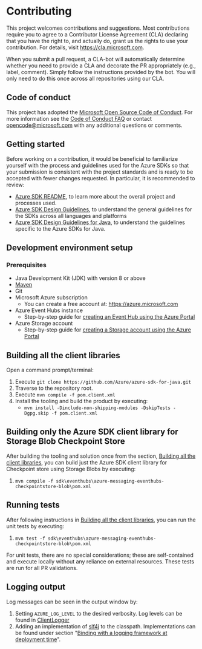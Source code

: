 # Contributing

This project welcomes contributions and suggestions. Most contributions require you to agree to a Contributor License
Agreement (CLA) declaring that you have the right to, and actually do, grant us the rights to use your contribution. For
details, visit https://cla.microsoft.com.

When you submit a pull request, a CLA-bot will automatically determine whether you need to provide a CLA and decorate
the PR appropriately (e.g., label, comment). Simply follow the instructions provided by the bot. You will only need to
do this once across all repositories using our CLA.

## Code of conduct

This project has adopted the [Microsoft Open Source Code of Conduct](https://opensource.microsoft.com/codeofconduct/).
For more information see the [Code of Conduct FAQ](https://opensource.microsoft.com/codeofconduct/faq/) or contact
[opencode@microsoft.com](mailto:opencode@microsoft.com) with any additional questions or comments.

## Getting started

Before working on a contribution, it would be beneficial to familiarize yourself with the process and guidelines used
for the Azure SDKs so that your submission is consistent with the project standards and is ready to be accepted with
fewer changes requested. In particular, it is recommended to review:

- [Azure SDK README][github-general], to learn more about the overall project and processes used.
- [Azure SDK Design Guidelines][design-guidelines], to understand the general guidelines for the SDKs across all
  languages and platforms
- [Azure SDK Design Guidelines for Java][java-spec], to understand the guidelines specific to the Azure SDKs for Java.

## Development environment setup

### Prerequisites

- Java Development Kit (JDK) with version 8 or above
- [Maven][maven]
- Git
- Microsoft Azure subscription
    - You can create a free account at: https://azure.microsoft.com
- Azure Event Hubs instance
    - Step-by-step guide for [creating an Event Hub using the Azure Portal][event_hubs_create]
- Azure Storage account
    - Step-by-step guide for [creating a Storage account using the Azure Portal][storage_account]

## Building all the client libraries

Open a command prompt/terminal:
1. Execute `git clone https://github.com/Azure/azure-sdk-for-java.git`
1. Traverse to the repository root.
1. Execute `mvn compile -f pom.client.xml`
1. Install the tooling and build the product by executing:
    * `mvn install -Dinclude-non-shipping-modules -DskipTests -Dgpg.skip -f pom.client.xml`

## Building only the Azure SDK client library for Storage Blob Checkpoint Store

After building the tooling and solution once from the section, 
[Building all the client libraries](#building-all-the-client-libraries), you can build just the Azure SDK client library
 for Checkpoint store using Storage Blobs by executing:
1. `mvn compile -f sdk\eventhubs\azure-messaging-eventhubs-checkpointstore-blob\pom.xml`

## Running tests

After following instructions in [Building all the client libraries](#building-all-the-client-libraries), you can run the
unit tests by executing:
1. `mvn test -f sdk\eventhubs\azure-messaging-eventhubs-checkpointstore-blob\pom.xml`

For unit tests, there are no special considerations; these are self-contained and execute locally without any reliance
on external resources. These tests are run for all PR validations.

## Logging output

Log messages can be seen in the output window by:
1. Setting `AZURE_LOG_LEVEL` to the desired verbosity. Log levels can be found in [ClientLogger][log-level]
1. Adding an implementation of [slf4j][slf4j] to the classpath. Implementations can be found under section "[Binding with a
   logging framework at deployment time][slf4j-implementations]".

<!-- Links -->
[design-guidelines]: https://azure.github.io/azure-sdk/java_design.html#
[event_hubs_create]: https://docs.microsoft.com/en-us/azure/event-hubs/event-hubs-create
[github-general]: https://github.com/Azure/azure-sdk
[java-spec]: https://azure.github.io/azure-sdk/java_introduction.html
[log-level]: https://github.com/Azure/azure-sdk-for-java/blob/master/core/azure-core/src/main/java/com/azure/core/util/logging/ClientLogger.java#L40
[maven]: https://maven.apache.org/
[slf4j]: https://www.slf4j.org/
[slf4j-implementations]: https://www.slf4j.org/manual.html#swapping
[storage_account]: https://docs.microsoft.com/azure/storage/common/storage-quickstart-create-account?tabs=azure-portal
